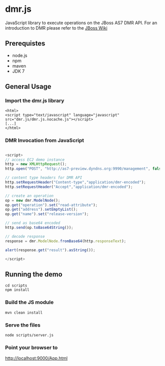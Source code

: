
# dmr.js

JavaScript library to execute operations on the JBoss AS7 DMR API.
For an introduction to DMR please refer to the [JBoss Wiki](https://docs.jboss.org/author/display/AS7/Detyped+management+and+the+jboss-dmr+library)

## Prerequistes

- node.js
- npm
- maven
- JDK 7

## General Usage

### Import the dmr.js library

```
<html>
<script type="text/javascript" language="javascript" src="dmr.js/dmr.js.nocache.js"></script>
[...]
</html>
```

### DMR Invocation from JavaScript

```javascript

<script>
// access EC2 demo instance
http = new XMLHttpRequest();
http.open("POST", "http://as7-preview.dyndns.org:9990/management", false);

// content type headers for DMR API
http.setRequestHeader("Content-type","application/dmr-encoded");
http.setRequestHeader("Accept","application/dmr-encoded");

// create an operation
op = new dmr.ModelNode();
op.get("operation").set("read-attribute");
op.get("address").setEmptyList();
op.get("name").set("release-version");

// send as base64 encoded
http.send(op.toBase64String());

// decode response
response = dmr.ModelNode.fromBase64(http.responseText);

alert(response.get("result").asString());

</script>
```

## Running the demo

```
cd scripts
npm install
```

### Build the JS module

```
mvn clean install
```

### Serve the files

```
node scripts/server.js
```

### Point your browser to

[http://localhost:9000/App.html](http://localhost:9000/App.html)



